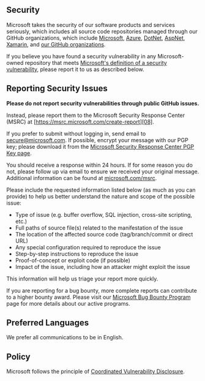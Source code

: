 <!-- BEGIN MICROSOFT SECURITY.MD V0.0.5 BLOCK -->

## Security

Microsoft takes the security of our software products and services seriously, which includes all
source code repositories managed through our GitHub organizations, which include [Microsoft][05],
[Azure][03], [DotNet][04], [AspNet][02], [Xamarin][06], and [our GitHub organizations][09].

If you believe you have found a security vulnerability in any Microsoft-owned repository that meets
[Microsoft's definition of a security vulnerability][01], please report it to us as described
below.

## Reporting Security Issues

**Please do not report security vulnerabilities through public GitHub issues.**

Instead, please report them to the Microsoft Security Response Center (MSRC) at
[https://msrc.microsoft.com/create-report][08].

If you prefer to submit without logging in, send email to [secure@microsoft.com][13]. If possible,
encrypt your message with our PGP key; please download it from the
[Microsoft Security Response Center PGP Key page][11].

You should receive a response within 24 hours. If for some reason you do not, please follow up via
email to ensure we received your original message. Additional information can be found at
[microsoft.com/msrc][12].

Please include the requested information listed below (as much as you can provide) to help us better
understand the nature and scope of the possible issue:

- Type of issue (e.g. buffer overflow, SQL injection, cross-site scripting, etc.)
- Full paths of source file(s) related to the manifestation of the issue
- The location of the affected source code (tag/branch/commit or direct URL)
- Any special configuration required to reproduce the issue
- Step-by-step instructions to reproduce the issue
- Proof-of-concept or exploit code (if possible)
- Impact of the issue, including how an attacker might exploit the issue

This information will help us triage your report more quickly.

If you are reporting for a bug bounty, more complete reports can contribute to a higher bounty
award. Please visit our [Microsoft Bug Bounty Program][07] page for more details about our active
programs.

## Preferred Languages

We prefer all communications to be in English.

## Policy

Microsoft follows the principle of [Coordinated Vulnerability Disclosure][10].

<!-- END MICROSOFT SECURITY.MD BLOCK -->
<!-- link references -->
[01]: https://docs.microsoft.com/en-us/previous-versions/tn-archive/cc751383(v=technet.10)
[02]: https://github.com/aspnet
[03]: https://github.com/Azure
[04]: https://github.com/dotnet
[05]: https://github.com/Microsoft
[06]: https://github.com/xamarin
[07]: https://microsoft.com/msrc/bounty
[08]: https://msrc.microsoft.com/create-report
[09]: https://opensource.microsoft.com/
[10]: https://www.microsoft.com/en-us/msrc/cvd
[11]: https://www.microsoft.com/en-us/msrc/pgp-key-msrc
[12]: https://www.microsoft.com/msrc
[13]: mailto:secure@microsoft.com

